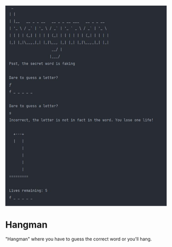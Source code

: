 ![Hangman](hangman.jpg "Hangman")
# Hangman
"Hangman" where you have to guess the correct word or you'll hang.
